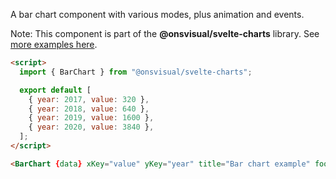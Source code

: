 A bar chart component with various modes, plus animation and events.

Note: This component is part of the **@onsvisual/svelte-charts** library. See [more examples here](https://onsvisual.github.io/svelte-charts/).

<!-- prettier-ignore -->
```html
<script>
  import { BarChart } from "@onsvisual/svelte-charts";

  export default [
    { year: 2017, value: 320 },
    { year: 2018, value: 640 },
    { year: 2019, value: 1600 },
    { year: 2020, value: 3840 },
  ];
</script>

<BarChart {data} xKey="value" yKey="year" title="Bar chart example" footer="Source: ONS." />
```
